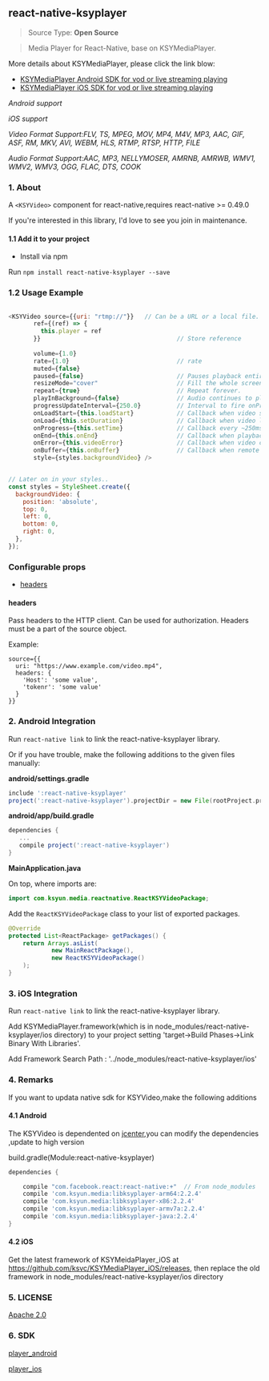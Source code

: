## react-native-ksyplayer
 
> Source Type: **Open Source**

> Media Player for React-Native, base on KSYMediaPlayer.

More details about KSYMediaPlayer, please click the link blow:

* [KSYMediaPlayer Android SDK for vod or live streaming playing](https://github.com/ksvc/KSYMediaPlayer_Android)
* [KSYMediaPlayer iOS SDK for vod or live streaming playing](https://github.com/ksvc/KSYMediaPlayer_iOS)

*Android support*

*iOS support*

*Video Format Support:FLV, TS, MPEG, MOV, MP4, M4V, MP3, AAC, GIF, ASF, RM, MKV, AVI, WEBM, HLS, RTMP, RTSP, HTTP, FILE*

*Audio Format Support:AAC, MP3, NELLYMOSER, AMRNB, AMRWB, WMV1, WMV2, WMV3, OGG, FLAC, DTS, COOK*


### 1. About

A `<KSYVideo>` component for react-native,requires react-native >= 0.49.0

If you're interested in this library, I'd love to see you join in maintenance.

#### 1.1 Add it to your project
* Install via npm

Run `npm install react-native-ksyplayer --save`


### 1.2 Usage Example

```javascript

<KSYVideo source={{uri: "rtmp://"}}   // Can be a URL or a local file.
       ref={(ref) => {
         this.player = ref
       }}                                      // Store reference
  
       volume={1.0}                            
       rate={1.0}                              // rate
       muted={false}                           
       paused={false}                          // Pauses playback entirely.
       resizeMode="cover"                      // Fill the whole screen at aspect ratio.*
       repeat={true}                           // Repeat forever.
       playInBackground={false}                // Audio continues to play when app entering background.
       progressUpdateInterval={250.0}          // Interval to fire onProgress (default to ~250ms)
       onLoadStart={this.loadStart}            // Callback when video starts to load
       onLoad={this.setDuration}               // Callback when video loads
       onProgress={this.setTime}               // Callback every ~250ms with currentTime
       onEnd={this.onEnd}                      // Callback when playback finishes
       onError={this.videoError}               // Callback when video cannot be loaded
       onBuffer={this.onBuffer}                // Callback when remote video is buffering
       style={styles.backgroundVideo} />


// Later on in your styles..
const styles = StyleSheet.create({
  backgroundVideo: {
    position: 'absolute',
    top: 0,
    left: 0,
    bottom: 0,
    right: 0,
  },
});
```
### Configurable props

* [headers](#headers)

#### headers
Pass headers to the HTTP client. Can be used for authorization. Headers must be a part of the source object.

Example:
```
source={{
  uri: "https://www.example.com/video.mp4",
  headers: {
    'Host': 'some value',
    'tokenr': 'some value'
  }
}}
```

### 2. Android Integration

Run `react-native link` to link the react-native-ksyplayer library.

Or if you have trouble, make the following additions to the given files manually:

**android/settings.gradle**

```gradle
include ':react-native-ksyplayer'
project(':react-native-ksyplayer').projectDir = new File(rootProject.projectDir, '../node_modules/react-native-ksyplayer/android')
```

**android/app/build.gradle**

```gradle
dependencies {
   ...
   compile project(':react-native-ksyplayer')
}
```

**MainApplication.java**

On top, where imports are:

```java
import com.ksyun.media.reactnative.ReactKSYVideoPackage;
```

Add the `ReactKSYVideoPackage` class to your list of exported packages.

```java
@Override
protected List<ReactPackage> getPackages() {
    return Arrays.asList(
            new MainReactPackage(),
            new ReactKSYVideoPackage()
    );
}
```

### 3. iOS Integration

Run `react-native link` to link the react-native-ksyplayer library.

Add KSYMediaPlayer.framework(which is in node_modules/react-native-ksyplayer/ios directory) to your project setting 'target->Build Phases->Link Binary With Libraries'.

Add Framework Search Path : '../node_modules/react-native-ksyplayer/ios'


### 4. Remarks
If you want to updata native sdk for KSYVideo,make the following additions
#### 4.1 Android
The KSYVideo is dependented on [jcenter](https://bintray.com/ksvc/ksyplayer),you can modify the dependencies ,update to high version

build.gradle(Module:react-native-ksyplayer)
```gradle
dependencies {

    compile "com.facebook.react:react-native:+"  // From node_modules
    compile 'com.ksyun.media:libksyplayer-arm64:2.2.4'
    compile 'com.ksyun.media:libksyplayer-x86:2.2.4'
    compile 'com.ksyun.media:libksyplayer-armv7a:2.2.4'
    compile 'com.ksyun.media:libksyplayer-java:2.2.4'
}
```


#### 4.2 iOS

Get the latest framework of KSYMeidaPlayer_iOS at https://github.com/ksvc/KSYMediaPlayer_iOS/releases, then replace the old framework in node_modules/react-native-ksyplayer/ios directory

### 5. LICENSE
[Apache 2.0](LICENSE)


### 6. SDK
[player_android](https://github.com/ksvc/KSYMediaPlayer_Android)

[player_ios](https://github.com/ksvc/KSYMediaPlayer_iOS)


